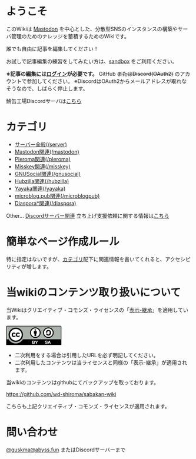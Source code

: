 <!-- TITLE: 鯖缶工場Wiki -->
<!-- SUBTITLE: 鯖缶の鯖缶による鯖缶のためのナレッジベース -->

# ようこそ
このWikiは [Mastodon](https://joinmastodon.org) を中心とした、分散型SNSのインスタンスの構築やサーバ管理のためのナレッジを蓄積するためのWikiです。

誰でも自由に記事を編集してください！

お試しで記事編集の練習をしてみたい方は、[sandbox](/sandbox) をご利用ください。

**※記事の編集には[ログイン](/login)が必要です。**
GitHub ~~またはDiscord(OAuth2)~~ のアカウントで参加してください。
※DiscordはOAuth2からメールアドレスが取れなそうなので、しばらく停止します。

鯖缶工場Discordサーバは[こちら](https://discordapp.com/channels/480731529073524736)

# カテゴリ
* [サーバー全般(/server)](/server)
* [Mastodon関連(/mastodon)](/mastodon)
* [Pleroma関連(/pleroma)](/pleroma)
* [Misskey関連(/misskey)](/misskey)
* [GNUSocial関連(/gnusocial)](/gnusocial)
* [Hubzilla関連(/hubzilla)](/hubzilla)
* [Yayaka関連(/yayaka)](/yayaka)
* [microblog.pub関連(/microblogpub)](/microblog.pub)
* [Diaspora\*関連(/diaspora)](/diaspora)

Other...
[Discordサーバー関連](/discord)
立ち上げ支援依頼に関する情報は[こちら](/discord/support-policy)

# 簡単なページ作成ルール
特に指定はないですが、[カテゴリ](#カテゴリ)配下に関連情報を書いてくれると、アクセシビリティが増します。

# 当wikiのコンテンツ取り扱いについて
当Wikiはクリエイティブ・コモンズ・ライセンスの「[表示-継承](https://creativecommons.org/licenses/by-sa/4.0/legalcode.ja)」を適用しています。

![By Sa](/uploads/by-sa.png "By Sa")

* 二次利用をする場合は引用したURLを必ず明記してください。
* 二次利用したコンテンツは当ライセンスと同様の「表示-継承」が適用されます。

当wikiのコンテンツはgithubにてバックアップを取っております。

https://github.com/wd-shiroma/sabakan-wiki

こちらも上記クリエイティブ・コモンズ・ライセンスが適用されます。

# 問い合わせ

[@guskma@abyss.fun](https://abyss.fun/@guskma) またはDiscordサーバーまで